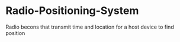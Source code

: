# Radio-Positioning-System
Radio becons that transmit time and location for a host device to find position
